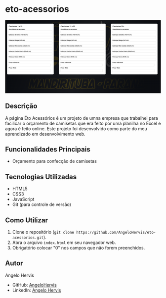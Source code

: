 # eto-acessorios
<div style="display:flex; align-items:center; justify-content:center; margin-bottom:20px">
<img src="img/projeto.png" >
</div>


## Descrição
A página Éto Acessórios é um projeto de umna empresa que trabalhei para facilicar o orçamento de camisetas que era feito por uma planilha no Excel e agora é feito online. Este projeto foi desenvolvido como parte do meu aprendizado em desenvolvimento web.

## Funcionalidades Principais
- Orçamento para confecção de camisetas

## Tecnologias Utilizadas
- HTML5
- CSS3
- JavaScript
- Git (para controle de versão)

## Como Utilizar
1. Clone o repositório (`git clone https://github.com/AngeloHervis/eto-acessorios.git`).
2. Abra o arquivo `index.html` em seu navegador web.
3. Obrigatório colocar "0" nos campos que não forem preenchidos.

## Autor
Angelo Hervis
- GitHub: [AngeloHervis](https://github.com/AngeloHervis)
- LinkedIn: [Angelo Hervis](https://www.linkedin.com/in/angelo-hervis/)
